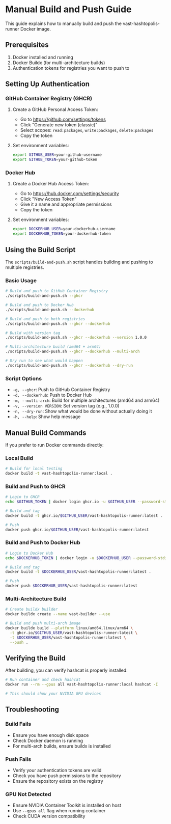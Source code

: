 # Manual Build and Push Guide

This guide explains how to manually build and push the vast-hashtopolis-runner Docker image.

## Prerequisites

1. Docker installed and running
2. Docker Buildx (for multi-architecture builds)
3. Authentication tokens for registries you want to push to

## Setting Up Authentication

### GitHub Container Registry (GHCR)

1. Create a GitHub Personal Access Token:
   - Go to https://github.com/settings/tokens
   - Click "Generate new token (classic)"
   - Select scopes: `read:packages`, `write:packages`, `delete:packages`
   - Copy the token

2. Set environment variables:
   ```bash
   export GITHUB_USER=your-github-username
   export GITHUB_TOKEN=your-github-token
   ```

### Docker Hub

1. Create a Docker Hub Access Token:
   - Go to https://hub.docker.com/settings/security
   - Click "New Access Token"
   - Give it a name and appropriate permissions
   - Copy the token

2. Set environment variables:
   ```bash
   export DOCKERHUB_USER=your-dockerhub-username
   export DOCKERHUB_TOKEN=your-dockerhub-token
   ```

## Using the Build Script

The `scripts/build-and-push.sh` script handles building and pushing to multiple registries.

### Basic Usage

```bash
# Build and push to GitHub Container Registry
./scripts/build-and-push.sh --ghcr

# Build and push to Docker Hub
./scripts/build-and-push.sh --dockerhub

# Build and push to both registries
./scripts/build-and-push.sh --ghcr --dockerhub

# Build with version tag
./scripts/build-and-push.sh --ghcr --dockerhub --version 1.0.0

# Multi-architecture build (amd64 + arm64)
./scripts/build-and-push.sh --ghcr --dockerhub --multi-arch

# Dry run to see what would happen
./scripts/build-and-push.sh --ghcr --dockerhub --dry-run
```

### Script Options

- `-g, --ghcr`: Push to GitHub Container Registry
- `-d, --dockerhub`: Push to Docker Hub
- `-m, --multi-arch`: Build for multiple architectures (amd64 and arm64)
- `-v, --version VERSION`: Set version tag (e.g., 1.0.0)
- `-n, --dry-run`: Show what would be done without actually doing it
- `-h, --help`: Show help message

## Manual Build Commands

If you prefer to run Docker commands directly:

### Local Build

```bash
# Build for local testing
docker build -t vast-hashtopolis-runner:local .
```

### Build and Push to GHCR

```bash
# Login to GHCR
echo $GITHUB_TOKEN | docker login ghcr.io -u $GITHUB_USER --password-stdin

# Build and tag
docker build -t ghcr.io/$GITHUB_USER/vast-hashtopolis-runner:latest .

# Push
docker push ghcr.io/$GITHUB_USER/vast-hashtopolis-runner:latest
```

### Build and Push to Docker Hub

```bash
# Login to Docker Hub
echo $DOCKERHUB_TOKEN | docker login -u $DOCKERHUB_USER --password-stdin

# Build and tag
docker build -t $DOCKERHUB_USER/vast-hashtopolis-runner:latest .

# Push
docker push $DOCKERHUB_USER/vast-hashtopolis-runner:latest
```

### Multi-Architecture Build

```bash
# Create buildx builder
docker buildx create --name vast-builder --use

# Build and push multi-arch image
docker buildx build --platform linux/amd64,linux/arm64 \
  -t ghcr.io/$GITHUB_USER/vast-hashtopolis-runner:latest \
  -t $DOCKERHUB_USER/vast-hashtopolis-runner:latest \
  --push .
```

## Verifying the Build

After building, you can verify hashcat is properly installed:

```bash
# Run container and check hashcat
docker run --rm --gpus all vast-hashtopolis-runner:local hashcat -I

# This should show your NVIDIA GPU devices
```

## Troubleshooting

### Build Fails

- Ensure you have enough disk space
- Check Docker daemon is running
- For multi-arch builds, ensure buildx is installed

### Push Fails

- Verify your authentication tokens are valid
- Check you have push permissions to the repository
- Ensure the repository exists on the registry

### GPU Not Detected

- Ensure NVIDIA Container Toolkit is installed on host
- Use `--gpus all` flag when running container
- Check CUDA version compatibility